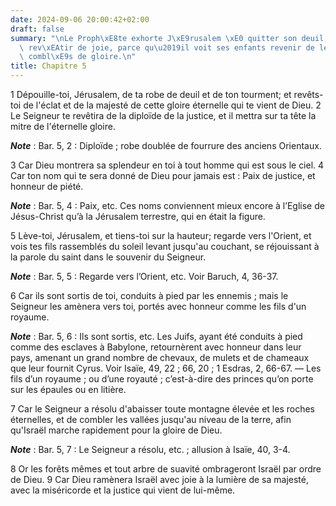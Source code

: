 ```yaml
---
date: 2024-09-06 20:00:42+02:00
draft: false
summary: "\nLe Proph\xE8te exhorte J\xE9rusalem \xE0 quitter son deuil, et \xE0 se\
  \ rev\xEAtir de joie, parce qu\u2019il voit ses enfants revenir de leur captivit\xE9\
  \ combl\xE9s de gloire.\n"
title: Chapitre 5
---
```





1 Dépouille-toi, Jérusalem, de ta robe de deuil et de ton tourment; et revêts-toi de l'éclat et de la majesté de cette gloire éternelle qui te vient de Dieu. 2 Le Seigneur te revêtira de la diploïde de la justice, et il mettra sur ta tête la mitre de l'éternelle gloire.

***Note*** :  Bar. 5, 2 : Diploïde ; robe doublée de fourrure des anciens Orientaux.


3 Car Dieu montrera sa splendeur en toi à tout homme qui est sous le ciel. 4 Car ton nom qui te sera donné de Dieu pour jamais est : Paix de justice, et honneur de piété.

***Note*** :  Bar. 5, 4 : Paix, etc. Ces noms conviennent mieux encore à l’Eglise de Jésus-Christ qu’à la Jérusalem terrestre, qui en était la figure.

5 Lève-toi, Jérusalem, et tiens-toi sur la hauteur; regarde vers l'Orient, et vois tes fils rassemblés du soleil levant jusqu'au couchant, se réjouissant à la parole du saint dans le souvenir du Seigneur.

***Note*** :  Bar. 5, 5 : Regarde vers l’Orient, etc. Voir Baruch, 4, 36-37.


6 Car ils sont sortis de toi, conduits à pied par les ennemis ; mais le Seigneur les amènera vers toi, portés avec honneur comme les fils d'un royaume.

***Note*** :  Bar. 5, 6 : Ils sont sortis, etc. Les Juifs, ayant été conduits à pied comme des esclaves à Babylone, retournèrent avec honneur dans leur pays, amenant un grand nombre de chevaux, de mulets et de chameaux que leur fournit Cyrus. Voir Isaïe, 49, 22 ; 66, 20 ; 1 Esdras, 2, 66-67. ― Les fils d’un royaume ; ou d’une royauté ; c’est-à-dire des princes qu’on porte sur les épaules ou en litière.

7 Car le Seigneur a résolu d'abaisser toute montagne élevée et les roches éternelles, et de combler les vallées jusqu'au niveau de la terre, afin qu'Israël marche rapidement pour la gloire de Dieu.

***Note*** :  Bar. 5, 7 : Le Seigneur a résolu, etc. ; allusion à Isaïe, 40, 3-4.

8 Or les forêts mêmes et tout arbre de suavité ombrageront Israël par ordre de Dieu. 9 Car Dieu ramènera Israël avec joie à la lumière de sa majesté, avec la miséricorde et la justice qui vient de lui-même.

